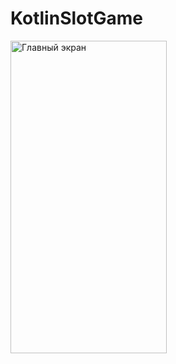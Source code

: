 # KotlinSlotGame
<image alt="Главный экран"
	title="Главный экран" width="250" height="500" src="/scrinshot/scrinshot_3.jpg">
